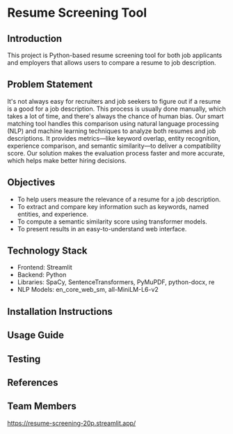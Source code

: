 # Resume Screening Tool
## Introduction
This project is Python-based resume screening tool for both job applicants and employers that allows users to compare a resume to job description.
## Problem Statement
It's not always easy for recruiters and job seekers to figure out if a resume is a good for a job description. This process is usually done manually, which takes a lot of time, and there's always the chance of human bias. Our smart matching tool handles this comparison using natural language processing (NLP) and machine learning techniques to analyze both resumes and job descriptions. It provides metrics—like keyword overlap, entity recognition, experience comparison, and semantic similarity—to deliver a compatibility score. Our solution makes the evaluation process faster and more accurate, which helps make better hiring decisions. 
## Objectives
- To help users measure the relevance of a resume for a job description.
- To extract and compare key information such as keywords, named entities, and experience.
- To compute a semantic similarity score using transformer models.
- To present results in an easy-to-understand web interface.
## Technology Stack
- Frontend: Streamlit
- Backend: Python
- Libraries: SpaCy, SentenceTransformers, PyMuPDF, python-docx, re
- NLP Models: en_core_web_sm, all-MiniLM-L6-v2
## Installation Instructions
## Usage Guide
## Testing
## References
## Team Members



https://resume-screening-20p.streamlit.app/
